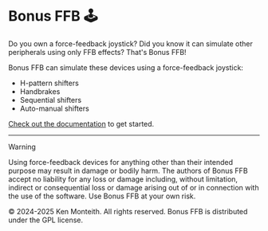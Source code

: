 # Bonus FFB 🕹️

Do you own a force-feedback joystick? Did you know it can simulate other peripherals using only FFB effects? That's Bonus FFB!

Bonus FFB can simulate these devices using a force-feedback joystick:

* H-pattern shifters
* Handbrakes
* Sequential shifters
* Auto-manual shifters

[Check out the documentation](https://kgmonteith.github.io/BonusFFB/) to get started.

---

> [!WARNING]
> Using force-feedback devices for anything other than their intended purpose may result in damage or bodily harm. The authors of Bonus FFB accept no liability for any loss or damage including, without limitation, indirect or consequential loss or damage arising out of or in connection with the use of the software. Use Bonus FFB at your own risk.


&copy; 2024-2025 Ken Monteith. All rights reserved. Bonus FFB is distributed under the GPL license.